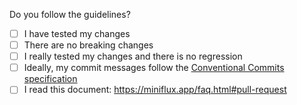 Do you follow the guidelines?

- [ ] I have tested my changes
- [ ] There are no breaking changes
- [ ] I really tested my changes and there is no regression
- [ ] Ideally, my commit messages follow the [Conventional Commits specification](https://www.conventionalcommits.org/)
- [ ] I read this document: https://miniflux.app/faq.html#pull-request
